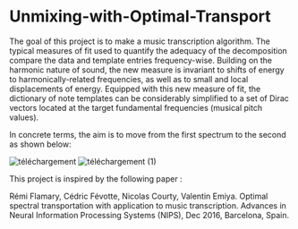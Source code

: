 # Unmixing-with-Optimal-Transport


The goal of this project is to make a music transcription algorithm. The typical measures of fit used to
quantify the adequacy of the decomposition compare the data and template entries
frequency-wise. Building on the harmonic nature of sound, the new measure is 
invariant to shifts of energy to harmonically-related frequencies, as well as to small and local displacements of energy. Equipped
with this new measure of fit, the dictionary of note templates can be considerably simplified to a set of Dirac
vectors located at the target fundamental frequencies (musical pitch values).

In concrete terms, the aim is to move from the first spectrum to the second as shown below:

![téléchargement](https://user-images.githubusercontent.com/80846462/174449144-966e4a92-cbc6-4ef5-83d1-8cdec73a7582.png)
![téléchargement (1)](https://user-images.githubusercontent.com/80846462/174449146-eee6d297-960f-48c0-a943-b893cd4f2358.png)


This project is inspired by the following paper :

Rémi Flamary, Cédric Févotte, Nicolas Courty, Valentin Emiya. Optimal spectral transportation with application to music transcription. Advances in Neural Information Processing Systems (NIPS), Dec 2016, Barcelona, Spain.
